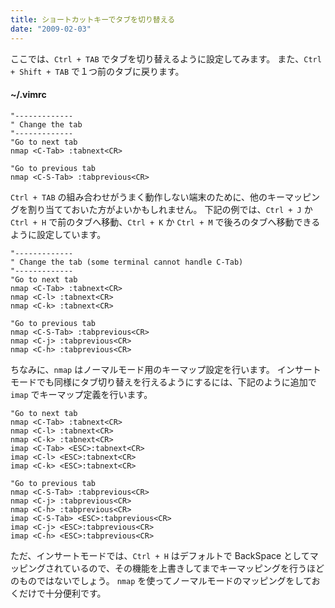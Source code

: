 ```yaml
---
title: ショートカットキーでタブを切り替える
date: "2009-02-03"
---
```


ここでは、`Ctrl + TAB` でタブを切り替えるように設定してみます。
また、`Ctrl + Shift + TAB` で１つ前のタブに戻ります。

#### ~/.vimrc

~~~ vim
"-------------
" Change the tab
"-------------
"Go to next tab
nmap <C-Tab> :tabnext<CR>

"Go to previous tab
nmap <C-S-Tab> :tabprevious<CR>
~~~

`Ctrl + TAB` の組み合わせがうまく動作しない端末のために、他のキーマッピングを割り当てておいた方がよいかもしれません。
下記の例では、`Ctrl + J` か `Ctrl + H` で前のタブへ移動、`Ctrl + K` か `Ctrl + M` で後ろのタブへ移動できるように設定しています。

~~~ vim
"-------------
" Change the tab (some terminal cannot handle C-Tab)
"-------------
"Go to next tab
nmap <C-Tab> :tabnext<CR>
nmap <C-l> :tabnext<CR>
nmap <C-k> :tabnext<CR>

"Go to previous tab
nmap <C-S-Tab> :tabprevious<CR>
nmap <C-j> :tabprevious<CR>
nmap <C-h> :tabprevious<CR>
~~~

ちなみに、`nmap` はノーマルモード用のキーマップ設定を行います。
インサートモードでも同様にタブ切り替えを行えるようにするには、下記のように追加で `imap` でキーマップ定義を行います。

~~~ vim
"Go to next tab
nmap <C-Tab> :tabnext<CR>
nmap <C-l> :tabnext<CR>
nmap <C-k> :tabnext<CR>
imap <C-Tab> <ESC>:tabnext<CR>
imap <C-l> <ESC>:tabnext<CR>
imap <C-k> <ESC>:tabnext<CR>

"Go to previous tab
nmap <C-S-Tab> :tabprevious<CR>
nmap <C-j> :tabprevious<CR>
nmap <C-h> :tabprevious<CR>
imap <C-S-Tab> <ESC>:tabprevious<CR>
imap <C-j> <ESC>:tabprevious<CR>
imap <C-h> <ESC>:tabprevious<CR>
~~~

ただ、インサートモードでは、`Ctrl + H` はデフォルトで BackSpace としてマッピングされているので、その機能を上書きしてまでキーマッピングを行うほどのものではないでしょう。
`nmap` を使ってノーマルモードのマッピングをしておくだけで十分便利です。

